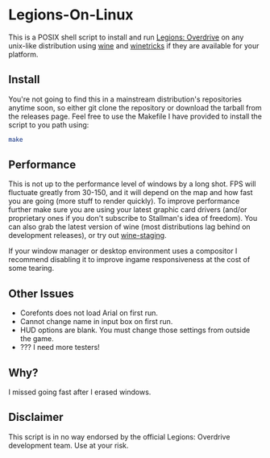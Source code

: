 Legions-On-Linux
================

This is a POSIX shell script to install and run [Legions:
Overdrive](http://www.legionsoverdrive.com/) on any unix-like distribution
using [wine](https://www.winehq.org/) and
[winetricks](https://wiki.winehq.org/Winetricks) if they are available for
your platform.

Install
-------

You're not going to find this in a mainstream distribution's repositories
anytime soon, so either git clone the repository or download the tarball from the
releases page. Feel free to use the Makefile I have provided to install the
script to you path using:

```bash
make
```

Performance
-----------

This is not up to the performance level of windows by a long shot. FPS will
fluctuate greatly from 30-150, and it will depend on the map and how fast you
are going (more stuff to render quickly). To improve performance further make
sure you are using your latest graphic card drivers (and/or proprietary ones
if you don't subscribe to Stallman's idea of freedom). You can also grab the
latest version of wine (most distributions lag behind on development
releases), or try out [wine-staging](https://www.wine-staging.com/).

If your window manager or desktop environment uses a compositor I recommend
disabling it to improve ingame responsiveness at the cost of some tearing.

Other Issues
------------

- Corefonts does not load Arial on first run.
- Cannot change name in input box on first run.
- HUD options are blank. You must change those settings from outside the game.
- ??? I need more testers!

Why?
---

I missed going fast after I erased windows.

Disclaimer
----------

This script is in no way endorsed by the official Legions: Overdrive
development team. Use at your risk.
